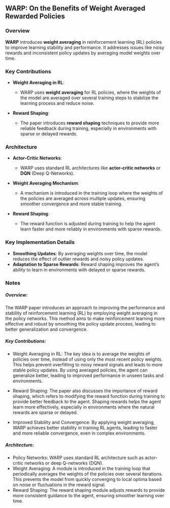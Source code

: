 ## WARP: On the Benefits of Weight Averaged Rewarded Policies

### Overview
**WARP** introduces **weight averaging** in reinforcement learning (RL) policies to improve learning stability and performance. It addresses issues like noisy rewards and inconsistent policy updates by averaging model weights over time.

### Key Contributions
- **Weight Averaging in RL**:
  - WARP uses **weight averaging** for RL policies, where the weights of the model are averaged over several training steps to stabilize the learning process and reduce noise.
  
- **Reward Shaping**:
  - The paper introduces **reward shaping** techniques to provide more reliable feedback during training, especially in environments with sparse or delayed rewards.

### Architecture
- **Actor-Critic Networks**:
  - WARP uses standard RL architectures like **actor-critic networks** or **DQN** (Deep Q-Networks).
  
- **Weight Averaging Mechanism**:
  - A mechanism is introduced in the training loop where the weights of the policies are averaged across multiple updates, ensuring smoother convergence and more stable training.
  
- **Reward Shaping**:
  - The reward function is adjusted during training to help the agent learn faster and more reliably in environments with sparse rewards.

### Key Implementation Details
- **Smoothing Updates**: By averaging weights over time, the model reduces the effect of outlier rewards and noisy policy updates.
- **Adaptation to Sparse Rewards**: Reward shaping improves the agent’s ability to learn in environments with delayed or sparse rewards.

### Notes 

##### Overview:

The WARP paper introduces an approach to improving the performance and stability of reinforcement learning (RL) by employing weight averaging in the policy networks. This method aims to make reinforcement learning more effective and robust by smoothing the policy update process, leading to better generalization and convergence.
##### Key Contributions:

- Weight Averaging in RL: The key idea is to average the weights of policies over time, instead of using only the most recent policy weights. This helps prevent overfitting to noisy reward signals and leads to more stable policy updates. By using averaged policies, the agent can generalize better, leading to improved performance in unseen tasks and environments.

- Reward Shaping: The paper also discusses the importance of reward shaping, which refers to modifying the reward function during training to provide better feedback to the agent. Shaping rewards helps the agent learn more effectively, especially in environments where the natural rewards are sparse or delayed.

- Improved Stability and Convergence: By applying weight averaging, WARP achieves better stability in training RL agents, leading to faster and more reliable convergence, even in complex environments.

##### Architecture:
- Policy Networks: WARP uses standard RL architecture such as actor-critic networks or deep Q-networks (DQN).
- Weight Averaging: A module is introduced in the training loop that periodically averages the weights of the policies over several iterations. This prevents the model from quickly converging to local optima based on noise or fluctuations in the reward signal.
- Reward Shaping: The reward shaping module adjusts rewards to provide more consistent guidance to the agent, ensuring smoother learning over time.
